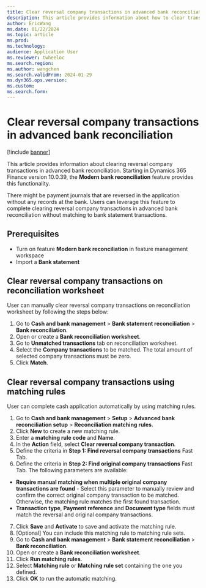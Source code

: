 ```yaml
---
title: Clear reversal company transactions in advanced bank reconciliation
description: This article provides information about how to clear transactions in advanced bank reconciliation.
author: EricWang
ms.date: 01/22/2024
ms.topic: article
ms.prod: 
ms.technology: 
audience: Application User
ms.reviewer: twheeloc
ms.search.region: 
ms.author: wangchen
ms.search.validFrom: 2024-01-29
ms.dyn365.ops.version: 
ms.custom: 
ms.search.form:  
---
```


# Clear reversal company transactions in advanced bank reconciliation 

[!include [banner](../../includes/banner.md)]

This article provides information about clearing reversal company transactions in advanced bank reconciliation. Starting in Dynamics 365 Finance version 10.0.39, the **Modern bank reconciliation** feature provides this functionality. 

There might be payment journals that are reversed in the application without any records at the bank. Users can leverage this feature to complete clearing reversal company transactions in advanced bank reconciliation without matching to bank statement transactions.

## Prerequisites
-   Turn on feature **Modern bank reconciliation** in feature management workspace
-   Import a **Bank statement**

## Clear reversal company transactions on reconciliation worksheet

User can manually clear reversal company transactions on reconciliation worksheet by following the steps below:

1. Go to **Cash and bank management** > **Bank statement reconciliation** > **Bank reconciliation**.
2. Open or create a **Bank reconciliation worksheet**.
3. Go to **Unmatched transactions** tab on reconciliation worksheet.
4. Select the **Company transactions** to be matched. The total amount of selected company transactions must be zero.
5. Click **Match**.

## Clear reversal company transactions using matching rules

User can complete cash application automatically by using matching rules.

1. Go to **Cash and bank management** > **Setup** > **Advanced bank reconciliation setup** > **Reconciliation matching rules**.
2. Click **New** to create a new matching rule.
3. Enter a **matching rule code** and **Name**.
4. In the **Action** field, select **Clear reversal company transaction**.
5. Define the criteria in **Step 1: Find reversal company transactions** Fast Tab.
6. Define the criteria in **Step 2: Find original company transactions** Fast Tab. The following parameters are available:
 - **Require manual matching when multiple original company transactions are found** - Select this parameter to manually review and confirm the correct original company transaction to be matched. Otherwise, the matching rule matches the first found transaction.
 - **Transaction type**, **Payment reference** and **Document type** fields must match the reversal and original company transactions.

7.  Click **Save** and **Activate** to save and activate the matching rule.
8. [Optional] You can include this matching rule to matching rule sets.
10. Go to **Cash and bank management** > **Bank statement reconciliation** > **Bank reconciliation**.
11. Open or create a **Bank reconciliation worksheet**.
12. Click **Run matching rules**.
13. Select **Matching rule** or **Matching rule set** containing the one you defined.
14. Click **OK** to run the automatic matching.


